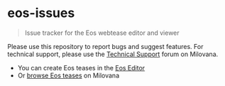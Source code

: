 # eos-issues
> Issue tracker for the Eos webtease editor and viewer

Please use this repository to report bugs and suggest features. For technical support, please use the [Technical Support](https://milovana.com/forum/viewforum.php?f=4) forum on Milovana.

* You can create Eos teases in the [Eos Editor](https://milovana.com/eos/editor/)
* Or [browse Eos teases](https://milovana.com/webteases/?type=4) on Milovana
